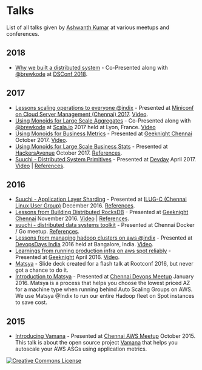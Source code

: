 # Talks

List of all talks given by [Ashwanth Kumar](https://github.com/ashwanthkumar) at various meetups and conferences.

## 2018
- [Why we built a distributed system](https://speakerdeck.com/ashwanthkumar/why-we-built-a-distributed-system-dsconf-2018) - Co-Presented along with [@brewkode](https://github.com/brewkode) at [DSConf 2018](http://web.archive.org/web/20180421090902/https://dsconf.in/).

## 2017
- [Lessons scaling operations to everyone @indix](https://speakerdeck.com/ashwanthkumar/lessons-scaling-operations-to-everyone-at-indix) - Presented at [Miniconf on Cloud Server Management (Chennai) 2017](https://rootconf.talkfunnel.com/cloud-server-management-miniconf-chennai-2017/7-lessons-scaling-operations-to-everyone-indix). [Video](https://www.youtube.com/watch?v=zUTz1eqwBkI).
- [Using Monoids for Large Scale Aggregates](https://speakerdeck.com/ashwanthkumar/using-monoids-for-large-scale-aggregates) - Co-Presented along with [@brewkode](https://github.com/brewkode) at [Scala.io](https://scala.io/talks.html#/#XZI-2391) 2017 held at Lyon, France. [Video](https://www.youtube.com/watch?v=UW3Z_rIPn3w)
- [Using Monoids for Business Metrics](https://speakerdeck.com/ashwanthkumar/using-monoids-for-business-metrics) - Presented at [Geeknight Chennai](https://twchennai.github.io/geeknight/edition-48.html) October 2017. [Video](https://www.youtube.com/watch?v=RJepu3sbmkU).
- [Using Monoids for Large Scale Business Stats](https://speakerdeck.com/ashwanthkumar/using-monoids-for-large-scale-business-stats) - Presented at [HackersAvenue](https://www.meetup.com/preview/hackers-avenue/events/243739079) October 2017. [References](https://github.com/ashwanthkumar/large-scale-business-stats-talk).
- [Suuchi - Distributed System Primitives](https://speakerdeck.com/ashwanthkumar/suuchi-distributed-system-primitives) - Presented at [Devday](https://www.meetup.com/devday_chennai/events/238855098/) April 2017. [Video](https://www.youtube.com/watch?v=0pW6tAM8rIQ) | [References](https://github.com/ashwanthkumar/suuchi-ds-primitives).

## 2016
- [Suuchi - Application Layer Sharding](https://speakerdeck.com/ashwanthkumar/suuchi-application-layer-sharding) - Presented at [ILUG-C (Chennai Linux User Group)](https://www.meetup.com/ILUG-C/events/233660958/) December 2016. [References](https://github.com/ashwanthkumar/suuchi-sharding-talk).
- [Lessons from Building Distributed RocksDB](https://speakerdeck.com/ashwanthkumar/lessons-from-building-distributed-rocksdb) - Presented at [Geeknight Chennai](https://twchennai.github.io/geeknight/edition-37.html) November 2016. [Video](https://www.youtube.com/watch?v=PSCa9_Avne0) | [References](https://github.com/ashwanthkumar/distributed-rocksdb-talk).
- [suuchi - distributed data systems toolkit](https://speakerdeck.com/ashwanthkumar/suuchi-distributed-data-systems-toolkit) - Presented at Chennai Docker / Go meetup. [References](https://github.com/ashwanthkumar/suuchi-talk).
- [Lessons from managing hadoop clusters on aws @indix](https://speakerdeck.com/ashwanthkumar/lessons-from-managing-hadoop-clusters-on-aws-at-indix) - Presented at [DevopsDays India](http://devopsdaysindia.org/2016/index.html#speakers) 2016 held at Bangalore, India. [Video](https://www.youtube.com/watch?v=eBbgylpRufQ).
- [Learnings from running production infra on aws spot reliably](https://speakerdeck.com/ashwanthkumar/matsya-geeknight-april-2016) - Presented at [Geeknight](https://twchennai.github.io/geeknight/edition-30.html) April 2016. [Video](https://www.youtube.com/watch?v=qeBV9JRoTOA).
- [Matsya](https://speakerdeck.com/ashwanthkumar/matsya-apr-16) - Slide deck created for a flash talk at Rootconf 2016, but never got a chance to do it.
- [Introduction to Matsya](https://speakerdeck.com/ashwanthkumar/introduction-to-matsya) - Presented at [Chennai Devops Meetup](https://www.meetup.com/ChennaiDevOps/events/227776005/) January 2016. Matsya is a process that helps you choose the lowest priced AZ for a machine type when running behind Auto Scaling Groups on AWS. We use Matsya @Indix to run our entire Hadoop fleet on Spot instances to save cost.

## 2015
- [Introducing Vamana](https://speakerdeck.com/ashwanthkumar/introducing-vamana) - Presented at [Chennai AWS Meetup](http://www.meetup.com/Chennai-Amazon-Web-Services-Meetup/events/226182749/) October 2015. This talk is about the open source project [Vamana](https://github.com/indix/vamana) that helps you autoscale your AWS ASGs using application metrics.

[![Creative Commons License](https://i.creativecommons.org/l/by/4.0/88x31.png)](http://creativecommons.org/licenses/by/4.0/)  
